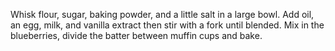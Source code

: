 Whisk flour, sugar, baking powder, and a little salt in a large bowl.
Add oil, an egg, milk, and vanilla extract then stir with a fork until blended.
Mix in the blueberries, divide the batter between muffin cups and bake.